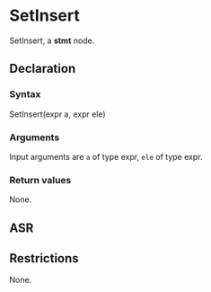 <!-- This is an automatically generated file. Do not edit it manually. -->

# SetInsert

SetInsert, a **stmt** node.

## Declaration

### Syntax

SetInsert(expr a, expr ele)

### Arguments
Input arguments are `a` of type expr, `ele` of type expr.

### Return values

None.

## ASR

<!-- Generate ASR using pickle. -->

## Restrictions

<!-- Generated from asr_verify.cpp. -->
None.